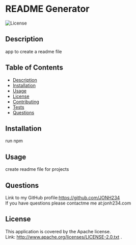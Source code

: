  
  # README Generator
  ![License](https://img.shields.io/badge/License-Apache%202.0-blue.svg) 
  ## Description
   app to create a readme file
  ## Table of Contents
  - [Description](#description)
  - [Installation](#installation)
  - [Usage](#usage)
  - [License](#license)
  - [Contributing](#contributing)
  - [Tests](#tests)
  - [Questions](#questions)
  ## Installation
   run npm
  ## Usage
   create readme file for projects
  ## Questions
  
  Link to my GitHub profile:https://github.com/JONH234 <br/>
  If you have questions please contactme me at:jonh234.com

  ## License
  This application is covered by the Apache license.<br/>
  Link:  http://www.apache.org/licenses/LICENSE-2.0.txt . 
